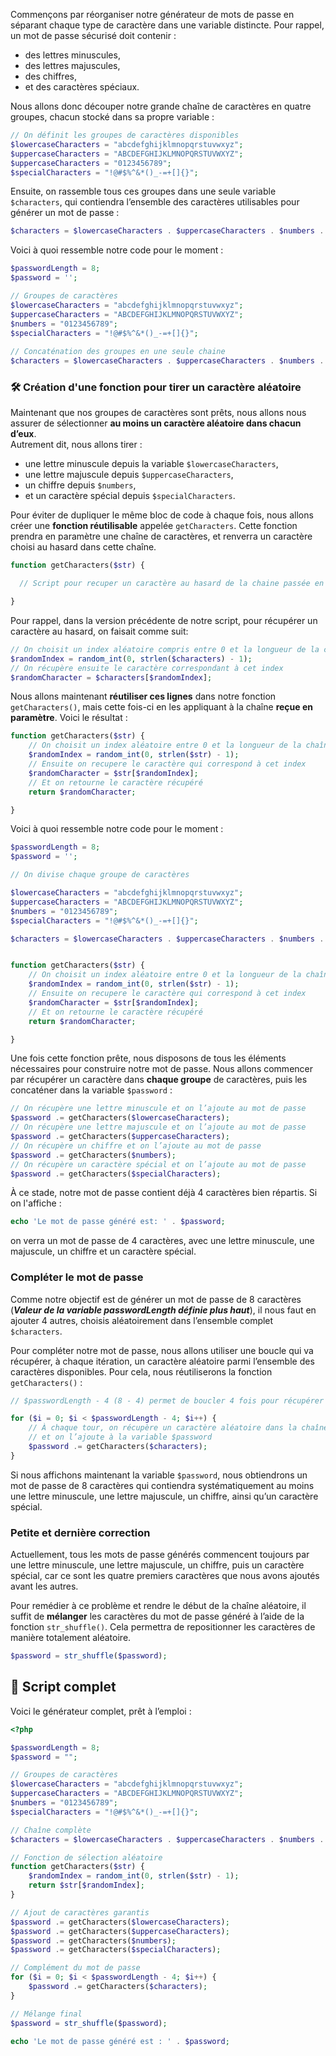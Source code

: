 Commençons par réorganiser notre générateur de mots de passe en séparant chaque type de caractère dans une variable distincte. Pour rappel, un mot de passe sécurisé doit contenir :
- des lettres minuscules,
- des lettres majuscules,
- des chiffres,
- et des caractères spéciaux.

Nous allons donc découper notre grande chaîne de caractères en quatre groupes, chacun stocké dans sa propre variable :
```php
// On définit les groupes de caractères disponibles
$lowercaseCharacters = "abcdefghijklmnopqrstuvwxyz";
$uppercaseCharacters = "ABCDEFGHIJKLMNOPQRSTUVWXYZ";
$uppercaseCharacters = "0123456789";
$specialCharacters = "!@#$%^&*()_-=+[]{}";
```
Ensuite, on rassemble tous ces groupes dans une seule variable `$characters`, qui contiendra l’ensemble des caractères utilisables pour générer un mot de passe :
```php
$characters = $lowercaseCharacters . $uppercaseCharacters . $numbers . $specialCharacters;
```
Voici à quoi ressemble notre code pour le moment :
```php
$passwordLength = 8;
$password = '';

// Groupes de caractères
$lowercaseCharacters = "abcdefghijklmnopqrstuvwxyz";
$uppercaseCharacters = "ABCDEFGHIJKLMNOPQRSTUVWXYZ";
$numbers = "0123456789";
$specialCharacters = "!@#$%^&*()_-=+[]{}";
  
// Concaténation des groupes en une seule chaine
$characters = $lowercaseCharacters . $uppercaseCharacters . $numbers . $specialCharacters;
```
### 🛠 Création d'une fonction pour tirer un caractère aléatoire
Maintenant que nos groupes de caractères sont prêts, nous allons nous assurer de sélectionner **au moins un caractère aléatoire dans chacun d’eux**.  
Autrement dit, nous allons tirer :

- une lettre minuscule depuis la variable `$lowercaseCharacters`,
- une lettre majuscule depuis `$uppercaseCharacters`,
- un chiffre depuis `$numbers`,
- et un caractère spécial depuis `$specialCharacters`.

Pour éviter de dupliquer le même bloc de code à chaque fois, nous allons créer une **fonction réutilisable** appelée `getCharacters`. Cette fonction prendra en paramètre une chaîne de caractères, et renverra un caractère choisi au hasard dans cette chaîne.
```php
function getCharacters($str) {

  // Script pour recuper un caractère au hasard de la chaine passée en paramètre (ici str)

}
```
Pour rappel, dans la version précédente de notre script, pour récupérer un caractère au hasard, on faisait comme suit:
```php
// On choisit un index aléatoire compris entre 0 et la longueur de la chaîne moins 1
$randomIndex = random_int(0, strlen($characters) - 1);
// On récupère ensuite le caractère correspondant à cet index
$randomCharacter = $characters[$randomIndex];
```
Nous allons maintenant **réutiliser ces lignes** dans notre fonction `getCharacters()`, mais cette fois-ci en les appliquant à la chaîne **reçue en paramètre**. Voici le résultat :
```php
function getCharacters($str) {
	// On choisit un index aléatoire entre 0 et la longueur de la chaîne - 1
	$randomIndex = random_int(0, strlen($str) - 1);
	// Ensuite on recupere le caractère qui correspond à cet index
	$randomCharacter = $str[$randomIndex];
	// Et on retourne le caractère récupéré
	return $randomCharacter;

}
```
Voici à quoi ressemble notre code pour le moment :
```php
$passwordLength = 8;
$password = '';

// On divise chaque groupe de caractères

$lowercaseCharacters = "abcdefghijklmnopqrstuvwxyz";
$uppercaseCharacters = "ABCDEFGHIJKLMNOPQRSTUVWXYZ";
$numbers = "0123456789";
$specialCharacters = "!@#$%^&*()_-=+[]{}";

$characters = $lowercaseCharacters . $uppercaseCharacters . $numbers . $specialCharacters;


function getCharacters($str) {
	// On choisit un index aléatoire entre 0 et la longueur de la chaîne - 1
	$randomIndex = random_int(0, strlen($str) - 1);
	// Ensuite on recupere le caractère qui correspond à cet index
	$randomCharacter = $str[$randomIndex];
	// Et on retourne le caractère récupéré
	return $randomCharacter;

}
```
Une fois cette fonction prête, nous disposons de tous les éléments nécessaires pour construire notre mot de passe.  Nous allons commencer par récupérer un caractère dans **chaque groupe** de caractères, puis les concaténer dans la variable `$password` :
```php
// On récupère une lettre minuscule et on l’ajoute au mot de passe
$password .= getCharacters($lowercaseCharacters);
// On récupère une lettre majuscule et on l’ajoute au mot de passe
$password .= getCharacters($uppercaseCharacters);
// On récupère un chiffre et on l’ajoute au mot de passe
$password .= getCharacters($numbers);
// On récupère un caractère spécial et on l’ajoute au mot de passe
$password .= getCharacters($specialCharacters);
```
À ce stade, notre mot de passe contient déjà 4 caractères bien répartis. Si on l'affiche :
```php
echo 'Le mot de passe généré est: ' . $password;
```
on verra un mot de passe de 4 caractères, avec une lettre minuscule, une majuscule, un chiffre et un caractère spécial.
### Compléter le mot de passe
Comme notre objectif est de générer un mot de passe de 8 caractères (***Valeur de la variable passwordLength définie plus haut***), il nous faut en ajouter 4 autres, choisis aléatoirement dans l’ensemble complet `$characters`.

Pour compléter notre mot de passe, nous allons utiliser une boucle qui va récupérer, à chaque itération, un caractère aléatoire parmi l’ensemble des caractères disponibles. Pour cela, nous réutiliserons la fonction `getCharacters()` :
```php
// $passwordLength - 4 (8 - 4) permet de boucler 4 fois pour récupérer les caractères restants

for ($i = 0; $i < $passwordLength - 4; $i++) {
    // À chaque tour, on récupère un caractère aléatoire dans la chaîne complète
    // et on l’ajoute à la variable $password
    $password .= getCharacters($characters);
}
```
Si nous affichons maintenant la variable `$password`, nous obtiendrons un mot de passe de 8 caractères qui contiendra systématiquement au moins une lettre minuscule, une lettre majuscule, un chiffre, ainsi qu’un caractère spécial.
### Petite et dernière correction
Actuellement, tous les mots de passe générés commencent toujours par une lettre minuscule, une lettre majuscule, un chiffre, puis un caractère spécial, car ce sont les quatre premiers caractères que nous avons ajoutés avant les autres.

Pour remédier à ce problème et rendre le début de la chaîne aléatoire, il suffit de **mélanger** les caractères du mot de passe généré à l’aide de la fonction `str_shuffle()`. Cela permettra de repositionner les caractères de manière totalement aléatoire.
```php
$password = str_shuffle($password);
```
## 🧩 Script complet

Voici le générateur complet, prêt à l’emploi :
```php
<?php

$passwordLength = 8;
$password = "";

// Groupes de caractères
$lowercaseCharacters = "abcdefghijklmnopqrstuvwxyz";
$uppercaseCharacters = "ABCDEFGHIJKLMNOPQRSTUVWXYZ";
$numbers = "0123456789";
$specialCharacters = "!@#$%^&*()_-=+[]{}";

// Chaîne complète
$characters = $lowercaseCharacters . $uppercaseCharacters . $numbers . $specialCharacters;

// Fonction de sélection aléatoire
function getCharacters($str) {
    $randomIndex = random_int(0, strlen($str) - 1);
    return $str[$randomIndex];
}

// Ajout de caractères garantis
$password .= getCharacters($lowercaseCharacters);
$password .= getCharacters($uppercaseCharacters);
$password .= getCharacters($numbers);
$password .= getCharacters($specialCharacters);

// Complément du mot de passe
for ($i = 0; $i < $passwordLength - 4; $i++) {
    $password .= getCharacters($characters);
}

// Mélange final
$password = str_shuffle($password);

echo 'Le mot de passe généré est : ' . $password;

```